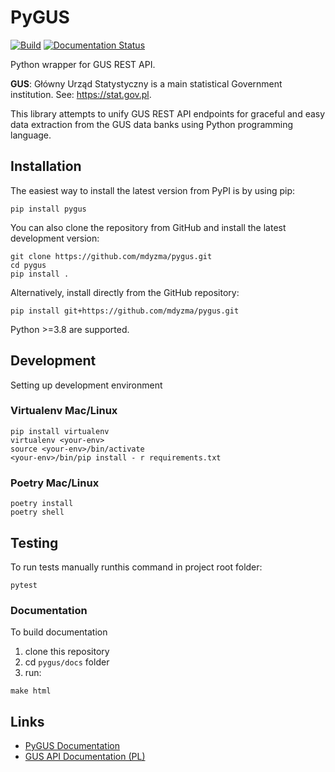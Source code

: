 # PyGUS

[![Build](https://github.com/mdyzma/pygus/actions/workflows/lint_and_test.yml/badge.svg?branch=main)](https://github.com/mdyzma/pygus/actions/workflows/lint_and_test.yml)
[![Documentation Status](https://readthedocs.org/projects/pygus/badge/?version=latest)](https://pygus.readthedocs.io/en/latest/?badge=latest)

Python wrapper for GUS REST API.

**GUS**: Główny Urząd Statystyczny is a main statistical Government institution. See: https://stat.gov.pl.

This library attempts to unify GUS REST API endpoints for graceful and easy data extraction from the GUS data banks using Python programming language.

## Installation

The easiest way to install the latest version from PyPI is by using pip:

    pip install pygus

You can also clone the repository from GitHub and install the latest development version:

    git clone https://github.com/mdyzma/pygus.git
    cd pygus
    pip install .

Alternatively, install directly from the GitHub repository:

    pip install git+https://github.com/mdyzma/pygus.git

Python >=3.8 are supported.

## Development

Setting up development environment

### Virtualenv Mac/Linux

    pip install virtualenv
    virtualenv <your-env>
    source <your-env>/bin/activate
    <your-env>/bin/pip install - r requirements.txt

### Poetry Mac/Linux

    poetry install
    poetry shell

## Testing

To run tests manually runthis command  in project root folder:

    pytest

### Documentation

To build documentation

1. clone this repository
2. cd `pygus/docs` folder
3. run:

```
make html
```

## Links

- [PyGUS Documentation](https://pygus.readthedocs.io/en/latest/)
- [GUS API Documentation (PL)](https://api.stat.gov.pl)
